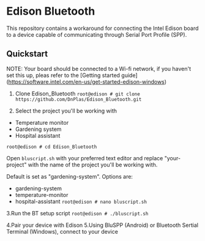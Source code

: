 # Edison Bluetooth 
This repository contains a workaround for connecting the Intel Edison board to a device capable of communicating through Serial Port Profile (SPP).
## Quickstart
NOTE: Your board should be connected to a Wi-fi network, if you haven't set this up, pleas refer to the [Getting started guide] (https://software.intel.com/en-us/get-started-edison-windows)

1. Clone Edison_Bluetooth
```root@edison # git clone https://github.com/DnPlas/Edison_Bluetooth.git```

2. Select the project you'll be working with

* Temperature monitor
* Gardening system
* Hospital assistant

```root@edison # cd Edison_Bluetooth```

Open ```bluscript.sh``` with your preferred text editor and replace "your-project" with the name of the project you'll be working with. 

Default is set as "gardening-system". Options are:
- gardening-system
- temperature-monitor
- hospital-assistant
```root@edison # nano bluscript.sh```

3.Run the BT setup script
```root@edison # ./bluscript.sh```

4.Pair your device with Edison
5.Using BluSPP (Android) or Bluetooth Sertial Terminal (Windows), connect to your device

